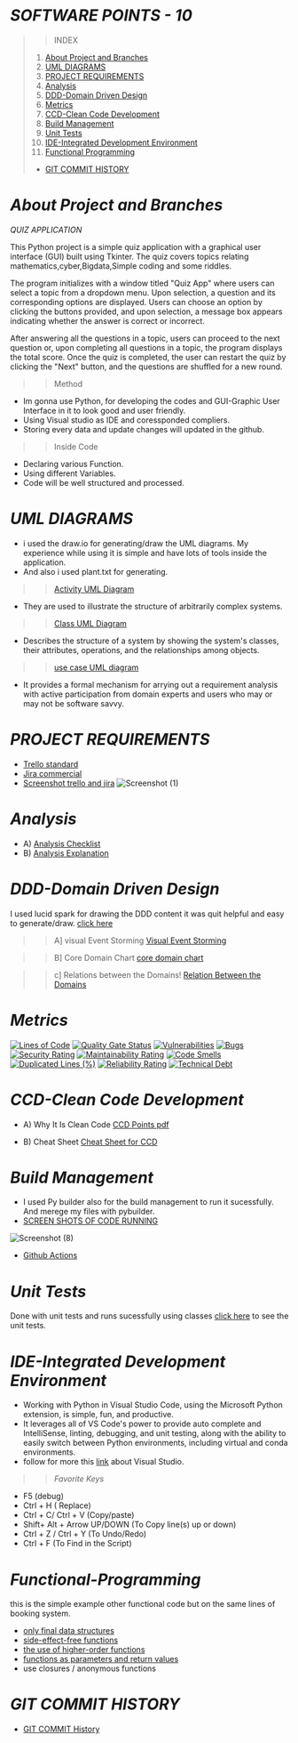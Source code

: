 # *SOFTWARE POINTS - 10*
>>INDEX
>1. [About Project and Branches](#about-project-and-branches)
>2. [UML DIAGRAMS](#uml-diagrams)
>3. [PROJECT REQUIREMENTS](#project-requirements)
>4. [Analysis](#analysis)
>5. [DDD-Domain Driven Design](#ddd-domain-driven-design)
>6. [Metrics](#metrics)
>7. [CCD-Clean Code Development](#ccd-clean-code-development)
>8. [Build Management](#build-management)
>9. [Unit Tests](#unit-tests)
>10. [IDE-Integrated Development Environment](#ide-integrated-development-environment)
>11. [Functional Programming](#functional-programming)
>+ [GIT COMMIT HISTORY](#git-commit-history)






# *About Project and Branches*
  *QUIZ APPLICATION*
  
This Python project is a simple quiz application with a graphical user interface (GUI) built using Tkinter. The quiz covers topics relating mathematics,cyber,Bigdata,Simple coding and some riddles.

The program initializes with a window titled "Quiz App" where users can select a topic from a dropdown menu. Upon selection, a question and its corresponding options are displayed. Users can choose an option by clicking the buttons provided, and upon selection, a message box appears indicating whether the answer is correct or incorrect.

After answering all the questions in a topic, users can proceed to the next question or, upon completing all questions in a topic, the program displays the total score. Once the quiz is completed, the user can restart the quiz by clicking the "Next" button, and the questions are shuffled for a new round.

>> Method 
+ Im gonna use Python, for developing the codes and GUI-Graphic User Interface in it to look good and user friendly.
+ Using Visual studio as IDE and coressponded compliers.
+ Storing every data and update changes will updated in the github.
>> Inside Code
+ Declaring various Function.
+ Using different Variables.
+ Code will be well structured and processed.



# *UML DIAGRAMS*
  + i used the draw.io for generating/draw the UML diagrams. My experience while using it is simple and have lots of tools inside the application.
  + And also i used plant.txt for generating.

>>[Activity UML Diagram](https://github.com/astaade/pet_project/blob/main/UML/Activity%20Diaghram%20(Updated).png)
+ They are used to illustrate the structure of arbitrarily complex systems.

>>[Class UML Diagram](https://github.com/astaade/pet_project/blob/main/UML/Class.png)
+ Describes the structure of a system by showing the system's classes, their attributes, operations, and the relationships among objects.

>>[use case UML diagram](https://github.com/astaade/pet_project/blob/main/UML/use%20case%20diagram.pdf)
+ It provides a formal mechanism for arrying out a requirement analysis with active participation from domain experts and users who may or may not be software savvy.


# *PROJECT REQUIREMENTS*
   + [Trello standard](https://trello.com/b/vtwYry4O/my-trello-board)
   + [Jira commercial](https://playgroundbooking.atlassian.net/jira/software/projects/OPB/boards/1)
   + [Screenshot trello and jira](https://github.com/sunny-102000/Playground-Booking-System/tree/main/Project%20requirements)
![Screenshot (1)](https://github.com/astaade/pet_project/assets/149475536/30bfeffe-271c-4460-946e-3190191c7990)





# *Analysis*
  + A) [Analysis Checklist](https://github.com/astaade/pet_project/blob/main/analaysis/analysis%20checklist1.pdf)
  + B) [Analysis Explanation](https://github.com/astaade/pet_project/blob/main/analaysis/Analysis%20explanation.pdf)

# *DDD-Domain Driven Design*
 I used lucid spark for drawing the DDD content it was quit helpful and easy to generate/draw. [click here](https://lucid.app/lucidspark/e011e027-ff44-4045-8276-65f4a47ae37e/edit?invitationId=inv_7eb87a6e-b611-4c50-9632-16a72d476e28&page=0_0#)
 
>> A] visual Event Storming
[Visual Event Storming](https://github.com/astaade/pet_project/blob/main/DOMAIN%20DRIVEN%20DESIGN/VISUAL%20EVENT%20STORMING%20(1).pdf)

>> B] Core Domain Chart
[core domain chart](https://github.com/astaade/pet_project/blob/main/DOMAIN%20DRIVEN%20DESIGN/CORE%20DOMAIN%20CHART.png)

>> c] Relations between the Domains!
[Relation Between the Domains](https://github.com/astaade/pet_project/blob/main/DOMAIN%20DRIVEN%20DESIGN/Domain%20Relation%20Chart.png)



# *Metrics*
[![Lines of Code](https://sonarcloud.io/api/project_badges/measure?project=astaade_pet_project&metric=ncloc)](https://sonarcloud.io/summary/new_code?id=astaade_pet_project)
[![Quality Gate Status](https://sonarcloud.io/api/project_badges/measure?project=astaade_pet_project&metric=alert_status)](https://sonarcloud.io/summary/new_code?id=astaade_pet_project)
[![Vulnerabilities](https://sonarcloud.io/api/project_badges/measure?project=astaade_pet_project&metric=vulnerabilities)](https://sonarcloud.io/summary/new_code?id=astaade_pet_project)
[![Bugs](https://sonarcloud.io/api/project_badges/measure?project=astaade_pet_project&metric=bugs)](https://sonarcloud.io/summary/new_code?id=astaade_pet_project)
[![Security Rating](https://sonarcloud.io/api/project_badges/measure?project=astaade_pet_project&metric=security_rating)](https://sonarcloud.io/summary/new_code?id=astaade_pet_project)
[![Maintainability Rating](https://sonarcloud.io/api/project_badges/measure?project=astaade_pet_project&metric=sqale_rating)](https://sonarcloud.io/summary/new_code?id=astaade_pet_project)
[![Code Smells](https://sonarcloud.io/api/project_badges/measure?project=astaade_pet_project&metric=code_smells)](https://sonarcloud.io/summary/new_code?id=astaade_pet_project)
[![Duplicated Lines (%)](https://sonarcloud.io/api/project_badges/measure?project=astaade_pet_project&metric=duplicated_lines_density)](https://sonarcloud.io/summary/new_code?id=astaade_pet_project)
[![Reliability Rating](https://sonarcloud.io/api/project_badges/measure?project=astaade_pet_project&metric=reliability_rating)](https://sonarcloud.io/summary/new_code?id=astaade_pet_project)
[![Technical Debt](https://sonarcloud.io/api/project_badges/measure?project=astaade_pet_project&metric=sqale_index)](https://sonarcloud.io/summary/new_code?id=astaade_pet_project)

# *CCD-Clean Code Development*
  + A) Why It Is Clean Code
        [CCD Points pdf](https://github.com/astaade/pet_project/blob/main/Clean%20Code%20Development/Clean%20Code%20Development%20(CCD)%20cheat%20sheet.pdf)
    
  + B) Cheat Sheet [Cheat Sheet for CCD](https://github.com/astaade/pet_project/blob/main/Clean%20Code%20Development/CCD%20Cheat%20Sheet.pdf)

# *Build Management*

+ I used Py builder also for the build management to run it sucessfully. And merege my files with pybuilder.
+ [SCREEN SHOTS OF CODE RUNNING](https://github.com/astaade/pet_project/tree/main/.github)

![Screenshot (8)](https://github.com/astaade/pet_project/assets/149475536/4c6ced4e-cdbc-4ce6-a77a-545c7c1e5f28)

  + [Github Actions](https://github.com/astaade/pet_project/tree/main/.github/workflows)

# *Unit Tests*


Done with unit tests and runs sucessfully using classes [click here](https://github.com/astaade/pet_project/blob/main/unit%20test/test.py) to see the unit tests. 


# *IDE-Integrated Development Environment*

   + Working with Python in Visual Studio Code, using the Microsoft Python extension, is simple, fun, and productive. 
   + It leverages all of VS Code's power to provide auto complete and IntelliSense, linting, debugging, and unit testing, along with the ability to easily switch between Python environments, including virtual and conda environments.
   + follow for more this [link](https://code.visualstudio.com/docs/languages/python) about Visual Studio.
   >> *Favorite Keys*
   + F5 (debug)
   + Ctrl + H ( Replace)
   +  Ctrl + C/ Ctrl + V (Copy/paste)
   + Shift+ Alt + Arrow UP/DOWN (To Copy line(s) up or down)
   + Ctrl + Z / Ctrl + Y (To Undo/Redo)
   +  Ctrl + F  (To Find in the Script)

# *Functional-Programming*
 this is the simple example other functional code but on the same lines of booking system. 
  + [only final data structures](https://github.com/astaade/pet_project/blob/cab6ecda8a59b5a823c922019eba216cb7fc4e18/funtional%20programming/funtional.py#L1-L11)
  + [side-effect-free functions](https://github.com/astaade/pet_project/blob/cab6ecda8a59b5a823c922019eba216cb7fc4e18/funtional%20programming/funtional.py#L16-L21)
  + [the use of higher-order functions](https://github.com/astaade/pet_project/blob/cab6ecda8a59b5a823c922019eba216cb7fc4e18/funtional%20programming/funtional.py#L16-L21)
  + [functions as parameters and return values](https://github.com/astaade/pet_project/blob/6c68c491f289858478177278eaa5143dea6f22ee/funtional%20programming/funtional.py#L1-L72)
  + use closures / anonymous functions
 

# *GIT COMMIT HISTORY*
   + [GIT COMMIT History](https://github.com/astaade/pet_project/commits/main/README.md)
